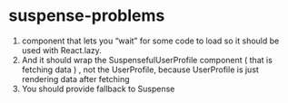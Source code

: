 # suspense-problems

1. <Suspense> component that lets you “wait” for some code to load so it should be used with React.lazy.
2. And it should wrap the SuspensefulUserProfile component ( that is fetching data ) , not the UserProfile, because UserProfile is just rendering data after fetching
3. You should provide fallback to Suspense
